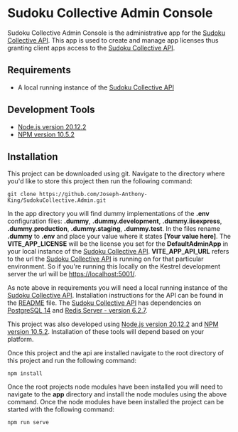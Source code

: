 # Sudoku Collective Admin Console

Sudoku Collective Admin Console is the administrative app for the [Sudoku Collective API](https://github.com/Joseph-Anthony-King/SudokuCollective).  This app is used to create and manage app licenses thus granting client apps access to the [Sudoku Collective API](https://github.com/Joseph-Anthony-King/SudokuCollective).

## Requirements

- A local running instance of the [Sudoku Collective API](https://github.com/Joseph-Anthony-King/SudokuCollective)

## Development Tools

- [Node.js version 20.12.2](https://nodejs.org/en)
- [NPM version 10.5.2](https://www.npmjs.com/)

## Installation

This project can be downloaded using git.  Navigate to the directory where you'd like to store this project then run the following command:

```
git clone https://github.com/Joseph-Anthony-King/SudokuCollective.Admin.git
```

In the app directory you will find dummy implementations of the **.env** configuration files: **.dummy**, **.dummy.development**, **.dummy.iisexpress**, **.dummy.production**, **.dummy.staging**, **.dummy.test**.  In the files rename **.dummy** to **.env** and place your value where it states **[Your value here]**.  The **VITE_APP_LICENSE** will be the license you set for the **DefaultAdminApp** in your local instance of the [Sudoku Collective API](https://github.com/Joseph-Anthony-King/SudokuCollective).  **VITE_APP_API_URL** refers to the url the [Sudoku Collective API](https://github.com/Joseph-Anthony-King/SudokuCollective) is running on for that particular environment.  So if you're running this locally on the Kestrel development server the url will be [https://localhost:5001/](https://localhost:5001/).

As note above in requirements you will need a local running instance of the [Sudoku Collective API](https://github.com/Joseph-Anthony-King/SudokuCollective).  Installation instructions for the API can be found in the [README](https://github.com/Joseph-Anthony-King/SudokuCollective/blob/master/README.md) file.  The [Sudoku Collective API](https://github.com/Joseph-Anthony-King/SudokuCollective) has dependencies on [PostgreSQL 14](https://www.postgresql.org/download/) and [Redis Server - version 6.2.7](https://redis.io/download).

This project was also developed using [Node.js version 20.12.2](https://nodejs.org/en) and [NPM version 10.5.2](https://www.npmjs.com/).  Installation of these tools will depend based on your platform.

Once this project and the api are installed navigate to the root directory of this project and run the following command:

```
npm install
```

Once the root projects node modules have been installed you will need to navigate to the **app** directory and install the node modules using the above command.  Once the node modules have been installed the project can be started with the following command:

```
npm run serve
```

